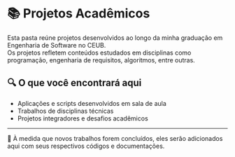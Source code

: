 # 📚 Projetos Acadêmicos

Esta pasta reúne projetos desenvolvidos ao longo da minha graduação em Engenharia de Software no CEUB.  
Os projetos refletem conteúdos estudados em disciplinas como programação, engenharia de requisitos, algoritmos, entre outras.

## 🔍 O que você encontrará aqui

- Aplicações e scripts desenvolvidos em sala de aula
- Trabalhos de disciplinas técnicas
- Projetos integradores e desafios acadêmicos

---

📌 À medida que novos trabalhos forem concluídos, eles serão adicionados aqui com seus respectivos códigos e documentações.
